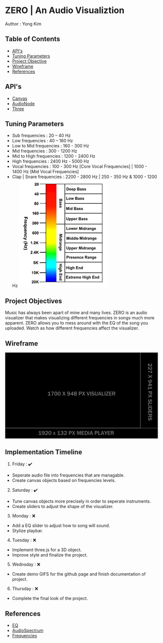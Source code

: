 # ZERO | An Audio Visualiztion 
Author : Yong Kim

## Table of Contents
* [API's](#apis)
* [Tuning Parameters](#tuning-parameters)
* [Project Objective](#project-objectives)
* [Wireframe](#wireframe)
* [References](#references)

## API's
* [Canvas](https://developer.mozilla.org/en-US/docs/Web/API/Canvas_API)
* [AudioNode](https://developer.mozilla.org/en-US/docs/Web/API/AudioNode)
* [Three](https://threejs.org/docs/)

## Tuning Parameters
* Sub frequencies : 20 – 40 Hz
* Low frequencies : 40 – 160 Hz
* Low to Mid frequencies : 160 - 300 Hz
* Mid frequencies : 300 - 1200 Hz
* Mid to High frequencies : 1200 - 2400 Hz 
* High frequencies : 2400 Hz - 5000 Hz
* Vocal frequencies : 100 - 300 Hz [Core Vocal Frequencies] | 1000 - 1400 Hz [Mid Vocal Frequencies] 
* Clap | Snare frequencies : 2200 - 2800 Hz | 250 - 350 Hz & 1000 - 1200 Hz
![AudioSpectrum](./images/spectrum.png)

## Project Objectives
Music has always been apart of mine and many lives. ZERO is an audio visualizer that makes visualizing different
frequencies in songs much more apparent. ZERO allows you to mess around with the EQ of the song you uploaded.
Watch as how different frequencies affect the visualizer.

## Wireframe
![Wireframe](./images/ZEROwireframe.png)

## Implementation Timeline
1. Friday : ✔️
- Seperate audio file into frequencies that are managable.
- Create canvas objects based on frequencies levels.
2. Saturday : ✔️
- Tune canvas objects more precisely in order to seperate instruments.
- Create sliders to adjust the shape of the visualizer.
3. Monday : ❌
- Add a EQ slider to adjust how to song will sound.
- Stylize playbar.
4. Tuesday : ❌
- Implement three.js for a 3D object.
- Improve style and finalize the project.
5. Wednsday : ❌
- Create demo GIFS for the github page and finish documentation of project.
6. Thursday : ❌
- Complete the final look of the project.

## References
* [EQ](https://producerhive.com/music-production-recording-tips/how-to-use-a-vocal-eq-chart/)
* [AudioSpectrum](https://www.google.com/url?sa=i&url=https%3A%2F%2Fwww.sandburgmusic.org%2Faudio-engineering---listening-tools.html&psig=AOvVaw0vux3n5WBVL0LyG05bOKPh&ust=1668207159057000&source=images&cd=vfe&ved=0CA4QjRxqFwoTCLD0w4vapPsCFQAAAAAdAAAAABAJ)
* [Frequencies](https://hushcitysp.com/uncategorized/the-difference-between-low-middle-high-frequency-noise/)